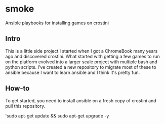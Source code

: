 # smoke
Ansible playbooks for installing games on crostini

## Intro
This is a little side project I started when I got a ChromeBook many years ago and discovered crostini. What started with getting a few games to run on the platform evolved into a larger scale project with multiple bash and python scripts.  I've created a new repository to migrate most of these to ansible because I want to learn ansible and I think it's pretty fun.

## How-to
To get started, you need to install ansible on a fresh copy of crostini and pull this repository.  

'sudo apt-get update && sudo apt-get upgrade -y
